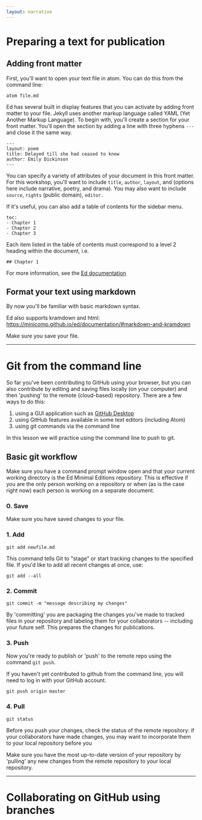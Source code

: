 ```yaml
---
layout: narrative
---
```


# Preparing a text for publication

## Adding front matter

First, you'll want to open your text file in atom. You can do this from the command line:

`atom file.md`

Ed has several built in display features that you can activate by adding front matter to your file. Jekyll uses another markup language called YAML (Yet Another Markup Language). To begin with, you'll create a section for your front matter. You'll open the section by adding a line with three hyphens `---` and close it the same way.

```
---
layout: poem
title: Delayed till she had ceased to know
author: Emily Dickinson  
---
```

You can specify a variety of attributes of your document in this front matter. For this workshop, you'll want to include `title`, `author`, `layout`, and  (options here include narrative, poetry, and drama). You may also want to include `source`, `rights` (public domain), `editor.`

If it's useful, you can also add a table of contents for the sidebar menu.

```
toc:
- Chapter 1
- Chapter 2
- Chapter 3
```
Each item listed in the table of contents must correspond to a level 2 heading within the document, i.e.

```
## Chapter 1
```

For more information, see the [Ed documentation](https://minicomp.github.io/ed/documentation/#jekyll)

## Format your text using markdown

By now you'll be familiar with basic markdown syntax.

Ed also supports kramdown and html: https://minicomp.github.io/ed/documentation/#markdown-and-kramdown

Make sure you save your file.  

----

# Git from the command line

So far you've been contributing to GitHub using your browser, but you can also contribute by editing and saving files locally (on your computer) and then 'pushing' to the remote (cloud-based) repository. There are a few ways to do this:

1. using a GUI application such as [GitHub Desktop](https://desktop.github.com/)
2. using GitHub features available in some text editors (including Atom)
3. using git commands via the command line

In this lesson we will practice using the command line to push to git.

## Basic git workflow

Make sure you have a command prompt window open and that your current working directory is the Ed Minimal Editions repository. This is effective if you are the only person working on a repository or when (as is the case right now) each person is working on a separate document.

### 0. Save

Make sure you have saved changes to your file.

### 1. Add

`git add newfile.md`

This command tells Git to "stage" or start tracking changes to the specified file. If you'd like to add all recent changes at once, use:

`git add --all`

### 2. Commit

`git commit -m "message describing my changes"`

By 'committing' you are packaging the changes you've made to tracked files in your repository and labeling them for your collaborators -- including your future self. This prepares the changes for publications.

### 3. Push

Now you're ready to publish or 'push' to the remote repo using the command `git push`.

If you haven't yet contributed to github from the command line, you will need to log in with your GitHub account.

`git push origin master`

### 4. Pull

`git status`

Before you push your changes, check the status of the remote repository: if your collaborators have made changes, you may want to incorporate them to your local repository before you

Make sure you have the most up-to-date version of your repository by 'pulling' any new changes from the remote repository to your local repository.

---
# Collaborating on GitHub using branches
